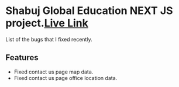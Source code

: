 # Shabuj Global Education NEXT JS project.[Live Link](https://sge-next-2.vercel.app)

List of the bugs that I fixed recently.

## Features
- Fixed contact us page map data.
- Fixed contact us page office location data.
